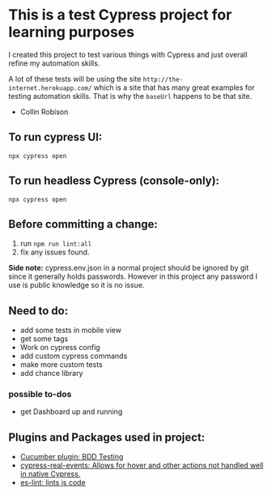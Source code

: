 # This is a test Cypress project for learning purposes

I created this project to test various things with Cypress and just overall refine my automation skills.

A lot of these tests will be using the site `http://the-internet.herokuapp.com/` which is a site that has many great examples for testing automation skills. That is why the `baseUrl` happens to be that site.

 - Collin Robison

## To run cypress UI:
`npx cypress open`


## To run headless Cypress (console-only):
`npx cypress open`


## Before committing a change: 
1. run `npm run lint:all`
1. fix any issues found. 

**Side note:** cypress.env.json in a normal project should be ignored by git since it generally holds passwords. However in this project any password I use is public knowledge so it is no issue. 

## Need to do: 
- add some tests in mobile view
- get some tags 
- Work on cypress config
- add custom cypress commands
- make more custom tests
- add chance library

### possible to-dos
- get Dashboard up and running

## Plugins and Packages used in project: 
- [Cucumber plugin: BDD Testing](https://github.com/TheBrainFamily/cypress-cucumber-preprocessor#visual-Studio-Code)
- [cypress-real-events: Allows for hover and other actions not handled well in native Cypress.](https://github.com/dmtrKovalenko/cypress-real-events)
- [es-lint: lints js code](https://eslint.org/)
